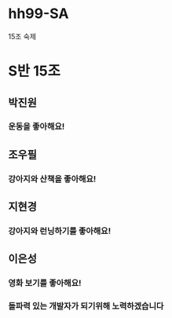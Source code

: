 # hh99-SA
15조 숙제

# S반 15조

## 박진원
### 운동을 좋아해요!

## 조우필
### 강아지와 산책을 좋아해요!

## 지현경
### 강아지와 런닝하기를 좋아해요!

## 이은성
### 영화 보기를 좋아해요!

### 돌파력 있는 개발자가 되기위해 노력하겠습니다
